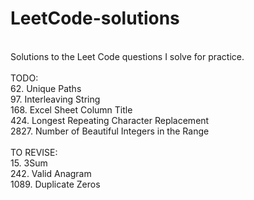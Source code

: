 # LeetCode-solutions
<br>
Solutions to the Leet Code questions I solve for practice.<br><br>
TODO:
<br>
62. Unique Paths <br>
97. Interleaving String <br>
168. Excel Sheet Column Title <br>
424. Longest Repeating Character Replacement <br>
2827. Number of Beautiful Integers in the Range <br>
<br>
TO REVISE:
<br>
15. 3Sum <br>
242. Valid Anagram <br>
1089. Duplicate Zeros <br>
